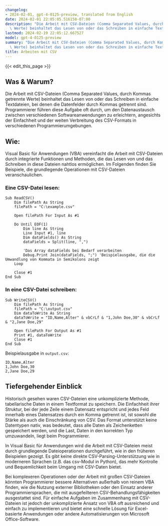 ```yaml
---
changelog:
- 2024-02-01, gpt-4-0125-preview, translated from English
date: 2024-02-01 22:05:05.516150-07:00
description: "Die Arbeit mit CSV-Dateien (Comma Separated Values, durch Kommas getrennte\
  \ Werte) beinhaltet das Lesen von oder das Schreiben in einfache Textdateien, bei\u2026"
lastmod: 2024-02-19 22:05:12.667527
model: gpt-4-0125-preview
summary: "Die Arbeit mit CSV-Dateien (Comma Separated Values, durch Kommas getrennte\
  \ Werte) beinhaltet das Lesen von oder das Schreiben in einfache Textdateien, bei\u2026"
title: Arbeiten mit CSV
---
```


{{< edit_this_page >}}

## Was & Warum?

Die Arbeit mit CSV-Dateien (Comma Separated Values, durch Kommas getrennte Werte) beinhaltet das Lesen von oder das Schreiben in einfache Textdateien, bei denen die Datenfelder durch Kommas getrennt sind. Programmierer führen diese Aufgabe oft durch, um den Datenaustausch zwischen verschiedenen Softwareanwendungen zu erleichtern, angesichts der Einfachheit und der weiten Verbreitung des CSV-Formats in verschiedenen Programmierumgebungen.

## Wie:

Visual Basic für Anwendungen (VBA) vereinfacht die Arbeit mit CSV-Dateien durch integrierte Funktionen und Methoden, die das Lesen von und das Schreiben in diese Dateien nahtlos ermöglichen. Im Folgenden finden Sie Beispiele, die grundlegende Operationen mit CSV-Dateien veranschaulichen.

### Eine CSV-Datei lesen:

```basic
Sub ReadCSV()
    Dim filePath As String
    filePath = "C:\example.csv"
    
    Open filePath For Input As #1
    
    Do Until EOF(1)
        Dim line As String
        Line Input #1, line
        Dim dataFields() As String
        dataFields = Split(line, ",")
        
        'Das Array dataFields bei Bedarf verarbeiten
        Debug.Print Join(dataFields, ";") 'Beispielausgabe, die die Umwandlung von Kommata in Semikolons zeigt
    Loop
    
    Close #1
End Sub
```

### In eine CSV-Datei schreiben:

```basic
Sub WriteCSV()
    Dim filePath As String
    filePath = "C:\output.csv"
    Dim dataToWrite As String
    dataToWrite = "ID,Name,Alter" & vbCrLf & "1,John Doe,30" & vbCrLf & "2,Jane Doe,29"
    
    Open filePath For Output As #1
    Print #1, dataToWrite
    Close #1
End Sub
```

Beispielausgabe in `output.csv`:
```
ID,Name,Alter
1,John Doe,30
2,Jane Doe,29
```

## Tiefergehender Einblick

Historisch gesehen waren CSV-Dateien eine unkomplizierte Methode, tabellarische Daten in einem Textformat zu speichern. Die Einfachheit ihrer Struktur, bei der jede Zeile einem Datensatz entspricht und jedes Feld innerhalb eines Datensatzes durch ein Komma getrennt ist, ist sowohl die Stärke als auch die Einschränkung von CSV. Das Format unterstützt keine Datentypen nativ, was bedeutet, dass alle Daten als Zeichenketten gespeichert werden, und die Last, Daten in den korrekten Typ umzuwandeln, liegt beim Programmierer.

In Visual Basic für Anwendungen wird die Arbeit mit CSV-Dateien meist durch grundlegende Dateioperationen durchgeführt, wie in den früheren Beispielen gezeigt. Es gibt keine direkte CSV-Parsing-Unterstützung wie in moderneren Sprachen (z.B. das csv-Modul in Python), das mehr Kontrolle und Bequemlichkeit beim Umgang mit CSV-Daten bietet.

Bei komplexeren Operationen oder der Arbeit mit großen CSV-Dateien könnten Programmierer bessere Alternativen außerhalb von reinem VBA finden, wie die Nutzung externer Bibliotheken oder den Einsatz anderer Programmiersprachen, die mit ausgefeilteren CSV-Behandlungsfähigkeiten ausgestattet sind. Für einfache Aufgaben im Zusammenhang mit CSV-Dateien ist jedoch der unkomplizierte Ansatz von VBA oft ausreichend und einfach zu implementieren und bietet eine schnelle Lösung für Excel-basierte Anwendungen oder andere Automatisierungen von Microsoft Office-Software.
